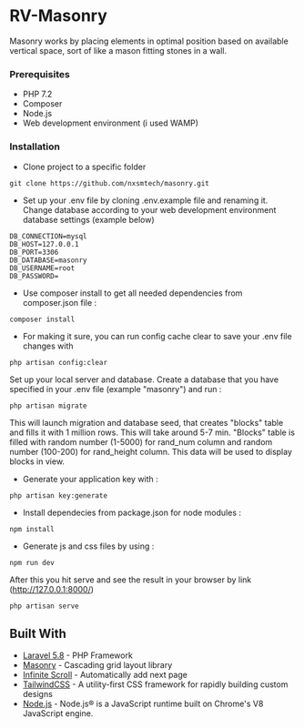 # RV-Masonry

Masonry works by placing elements in optimal position based on available vertical space, sort of like a mason fitting stones in a wall.


### Prerequisites

* PHP 7.2 
* Composer
* Node.js
* Web development environment (i used WAMP)

### Installation

* Clone project to a specific folder
```
git clone https://github.com/nxsmtech/masonry.git
```
* Set up your .env file by cloning .env.example file and renaming it.
 Change database according to your web development environment database settings (example below)
```
DB_CONNECTION=mysql
DB_HOST=127.0.0.1
DB_PORT=3306
DB_DATABASE=masonry
DB_USERNAME=root
DB_PASSWORD=
```

* Use composer install to get all needed dependencies from composer.json file :
```
composer install
```

* For making it sure, you can run config cache clear to save your .env file changes with
```
php artisan config:clear
```

Set up your local server and database. 
Create a database that you have specified in your .env file (example "masonry")
and run :

```
php artisan migrate
```
This will launch migration and database seed, that creates "blocks" table and fills it with 1 million rows. 
This will take around 5-7 min. "Blocks" table is filled with random number (1-5000) for rand_num column and random number (100-200) for rand_height column.
This data will be used to display blocks in view. 

* Generate your application key with :
```
php artisan key:generate
```

* Install dependecies from package.json for node modules :
```
npm install
```

* Generate js and css files by using :
```
npm run dev
```

After this you hit serve and see the result in your browser by link (http://127.0.0.1:8000/)
```
php artisan serve
```

## Built With

* [Laravel 5.8](https://laravel.com/) - PHP Framework
* [Masonry](https://masonry.desandro.com/) - Cascading grid layout library
* [Infinite Scroll](https://infinite-scroll.com/) - Automatically add next page
* [TailwindCSS](https://tailwindcss.com/docs/installation/) - A utility-first CSS framework for rapidly building custom designs
* [Node.js](https://nodejs.org/en/) - Node.js® is a JavaScript runtime built on Chrome's V8 JavaScript engine.








